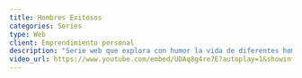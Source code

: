 ```yaml
---
title: Hombres Exitosos
categories: Series
type: Web
client: Emprendimiento personal
description: "Serie web que explora con humor la vida de diferentes hombres exitosos, que en realidad son un fracaso. Con la conducción de Fabio Alberti."
video_url: https://www.youtube.com/embed/UDAq8g4re7E?autoplay=1&showinfo=0&width=500&height=280
---
```

